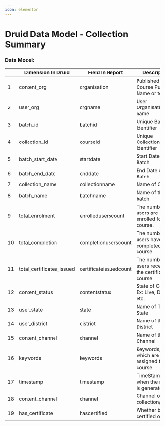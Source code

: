 ```yaml
---
icon: elementor
---
```


# Druid Data Model - Collection Summary

### Data Model: <a href="#druiddatamodel-collectionsummary-datamodel" id="druiddatamodel-collectionsummary-datamodel"></a>

|    | **Dimension In Druid**      | **Field In Report**    | **Description**                                        | **Data Type** |
| -- | --------------------------- | ---------------------- | ------------------------------------------------------ | ------------- |
| 1  | content\_org                | organisation           | Published By or Course Publisher Name or tenant        | String        |
| 2  | user\_org                   | orgname                | User Organisation name                                 | String        |
| 3  | batch\_id                   | batchid                | Unique Batch Identifier                                | String        |
| 4  | collection\_id              | courseid               | Unique Collection Identifier                           | String        |
| 5  | batch\_start\_date          | startdate              | Start Date of the Batch                                | String        |
| 6  | batch\_end\_date            | enddate                | End Date of the Batch                                  | String        |
| 7  | collection\_name            | collectionname         | Name of Course                                         | String        |
| 8  | batch\_name                 | batchname              | Name of the batch                                      | String        |
| 9  | total\_enrolment            | enrolleduserscount     | The number of users are enrolled for the course.       | Long          |
| 10 | total\_completion           | completionuserscount   | The number of users have completed the course          | Long          |
| 11 | total\_certificates\_issued | certificateissuedcount | The number of users received the certificate in course | Long          |
| 12 | content\_status             | contentstatus          | State of Course. Ex: Live, Draft, etc.                 | String        |
| 13 | user\_state                 | state                  | Name of The State                                      | String        |
| 14 | user\_district              | district               | Name of the District                                   | String        |
| 15 | content\_channel            | channel                | Name of the Channel                                    | String        |
| 16 | keywords                    | keywords               | Keywords/Tags which are assigned to course             | List\[String] |
| 17 | timestamp                   | timestamp              | TimeStamp of when the report is generated.             | Long          |
| 18 | content\_channel            | channel                | Channel of the collection/course                       | String        |
| 19 | has\_certificate            | hascertified           | Whether batch is certified or not                      | Boolean       |
